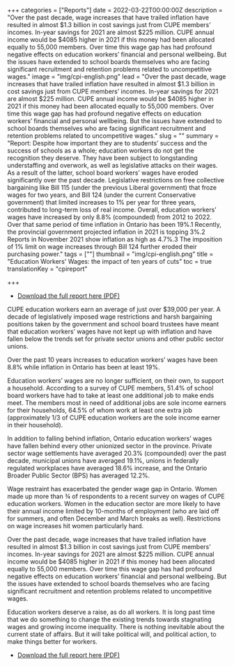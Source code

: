 +++
categories = ["Reports"]
date = 2022-03-22T00:00:00Z
description = "Over the past decade, wage increases that have trailed inflation have resulted in almost $1.3 billion in cost savings just from CUPE members’ incomes. In-year savings for 2021 are almost $225 million. CUPE annual income would be $4085 higher in 2021 if this money had been allocated  equally to 55,000 members. Over time this wage gap has had profound negative effects on education workers’ financial and personal wellbeing. But the issues have extended to school boards themselves who are facing significant recruitment and retention problems related to uncompetitive wages."
image = "img/cpi-english.png"
lead = "Over the past decade, wage increases that have trailed inflation have resulted in almost $1.3 billion in cost savings just from CUPE members’ incomes. In-year savings for 2021 are almost $225 million. CUPE annual income would be $4085 higher in 2021 if this money had been allocated equally to 55,000 members. Over time this wage gap has had profound negative effects on education workers’ financial and personal wellbeing. But the issues have extended to school boards themselves who are facing significant recruitment and retention problems related to uncompetitive wages."
slug = ""
summary = "Report: Despite how important they are to students’ success and the success of  schools as a whole; education workers do not get the recognition they  deserve. They have been subject to longstanding understaffing and  overwork, as well as legislative attacks on their wages. As a result of the latter,  school board workers’ wages have eroded significantly over the past decade.  Legislative restrictions on free collective bargaining like Bill 115 (under the  previous Liberal government) that froze wages for two years, and Bill 124  (under the current Conservative government) that limited increases to 1% per  year for three years, contributed to long-term loss of real income. Overall,  education workers’ wages have increased by only 8.8% (compounded) from  2012 to 2022. Over that same period of time inflation in Ontario has been  19%.1 Recently, the provincial government projected inflation in 2021 is  topping 3%.2 Reports in November 2021 show inflation as high as 4.7%.3    The imposition of 1% limit on wage increases through Bill 124 further   eroded their purchasing power."
tags = [""]
thumbnail = "img/cpi-english.png"
title = "Education Workers' Wages: the impact of ten years of cuts"
toc = true
translationKey = "cpireport"

+++
- [Download the full report here (PDF)](/img/cpi-report-english.pdf)

CUPE education workers earn an average of just over $39,000 per year. A decade of legislatively imposed wage restrictions and harsh bargaining positions taken by the government and school board trustees have meant that education workers’ wages have not kept up with inflation and have fallen below the trends set for private sector unions and other public sector unions. 

Over the past 10 years increases to education workers’ wages have been 8.8% while inflation in Ontario has been at least 19%. 

Education workers’ wages are no longer sufficient, on their own, to support a household. According to a survey of CUPE members, 51.4% of school board workers have had to take at least one additional job to make ends meet. The members most in need of additional jobs are sole income earners for their households, 64.5% of whom work at least one extra job (approximately 1/3 of CUPE education workers are the sole income earner in their household). 

In addition to falling behind inflation, Ontario education workers’ wages have fallen behind every other unionized sector in the province. Private sector wage settlements have averaged 20.3% (compounded) over the past decade, municipal unions have averaged 19.1%, unions in federally regulated workplaces have averaged 18.6% increase, and the Ontario Broader Public Sector (BPS) has averaged 12.2%.

Wage restraint has exacerbated the gender wage gap in Ontario. Women made up more than ¾ of respondents to a recent survey on wages of CUPE education workers. Women in the education sector are more likely to have their annual income limited by 10-months of employment (who are laid off for summers, and often December and March breaks as well). Restrictions on wage increases hit women particularly hard. 

Over the past decade, wage increases that have trailed inflation have resulted in almost $1.3 billion in cost savings just from CUPE members’ incomes. In-year savings for 2021 are almost $225 million. CUPE annual income would be $4085 higher in 2021 if this money had been allocated equally to 55,000 members. Over time this wage gap has had profound negative effects on education workers’ financial and personal wellbeing. But the issues have extended to school boards themselves who are facing significant recruitment and retention problems related to uncompetitive wages.

Education workers deserve a raise, as do all workers. It is long past time that we do something to change the existing trends towards stagnating wages and growing income inequality. There is nothing inevitable about the current state of affairs. But it will take political will, and political action, to make things better for workers. 

- [Download the full report here (PDF)](/img/cpi-report-english.pdf)